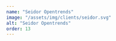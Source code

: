 ```yaml
---
name: "Seidor Opentrends"
image: "/assets/img/clients/seidor.svg"
alt: "Seidor Opentrends"
order: 13
---
```

